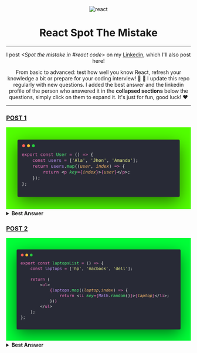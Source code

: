 <div align="center">
<img width="160" height="160" src="https://img.icons8.com/officel/160/react.png" alt="react"/>
  <h1>React Spot The Mistake</h1>

---

<span>I post <i><Spot the mistake in #react code></Spot></i> on my [Linkedin](https://www.linkedin.com/in/alaedddine/), which I'll also post here!

From basic to advanced: test how well you know React, refresh your knowledge a bit or prepare for your coding interview! :muscle: :rocket: I update this repo regularly with new questions. I added the best answer and the linkedin profile of the person who answered it in the **collapsed sections** below the questions, simply click on them to expand it. It's just for fun, good luck! :heart:</span>

</div>

<hr>

### [POST 1](https://www.linkedin.com/posts/alaedddine_react-activity-7077249277659377665-dv7c?utm_source=share&utm_medium=member_desktop)

<img src="./snippets/sp-1.png">

<br>

<details><summary><b>Best Answer</b></summary>
<p>

##### By : [Amirhosein Zare](https://www.linkedin.com/in/amirhosein-zare-80a904201)


Using `index` as `key` when mapping and returning elements in React it will cause errors in the future when you wish to update or delete one of them.

React uses`index` in mapping so it can specify elements from each other. If you use `index` as keys, whenever you delete one of the elements, the indexes will be used wrongly for other elements, so it will cause unpredictable errors and bugs, especially whenever you are using third parties.

If your list wont be updated or modified, and it will be statics and constant so there is no problem using indexes as keys but it's always a best practice to use unique keys.

If you dont have already some kind of databse ids or any uniqe identifiers you can use libraries that generate uniqe ids such as uuid and be sure the will be no errors or bugs.

And there is no error for returning an array of elements in a React component
You are allowed to return an array (an array of any type) as output in your React component.

</p>
</details>


### [POST 2](https://www.linkedin.com/posts/alaedddine_react-activity-7077249277659377665-dv7c?utm_source=share&utm_medium=member_desktop)

<img src="./snippets/sp-2.png">

<br>

<details><summary><b>Best Answer</b></summary>
<p>

##### By : [Amin Awinti](https://www.linkedin.com/in/aminawinti/)


❌ laptopsList: will be treated as a built-in DOM element.

✅ LaptopsList: All React component names must start with a capital letter.

Considering key values, REZAZI MOHAMED ABDESSAMED, i think using random values is a bad practice, because it will cause the item to re-mount on every render, but not really a "mistake" for such static list, imo. .

</p>
</details>
